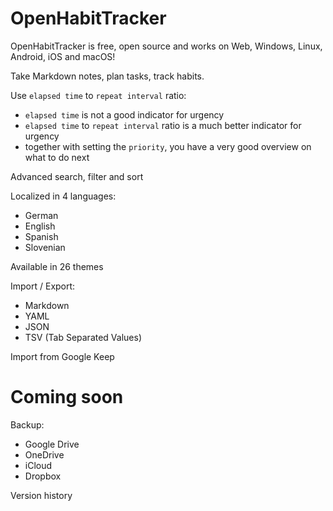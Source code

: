 # OpenHabitTracker

OpenHabitTracker is free, open source and works on Web, Windows, Linux, Android, iOS and macOS!

Take Markdown notes, plan tasks, track habits.

Use `elapsed time` to `repeat interval` ratio:
- `elapsed time` is not a good indicator for urgency
- `elapsed time` to `repeat interval` ratio is a much better indicator for urgency
- together with setting the `priority`, you have a very good overview on what to do next

Advanced search, filter and sort

Localized in 4 languages:
- German
- English
- Spanish
- Slovenian

Available in 26 themes

Import / Export:
- Markdown
- YAML
- JSON
- TSV (Tab Separated Values)

Import from Google Keep

# Coming soon

Backup:
- Google Drive
- OneDrive
- iCloud
- Dropbox

Version history